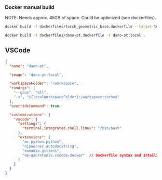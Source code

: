 ### Docker manual build

NOTE: Needs approx. 45GB of space. Could be optimized (see dockerfiles).

```bash
docker build -f dockerfiles/torch_geometric_base.dockerfile --target torch_geometric_base -t torch_geometric_base:local .
```

```bash
docker build -f dockerfiles/dano-pt.dockerfile -t dano-pt:local .
```

## VSCode

```json
{
  "name": "dano-pt",

  "image": "dano-pt:local",

  "workspaceFolder": "/workspace",
  "runArgs": [
    "--gpus", "all",
    "-v", "${localWorkspaceFolder}:/workspace:cached"
  ],
  "overrideCommand": true,

  "customizations": {
    "vscode": {
      "settings": {
        "terminal.integrated.shell.linux": "/bin/bash"
      },
      "extensions": [
        "ms-python.python",
        "njpwerner.autodocstring",
        "eamodio.gitlens",
        "ms-azuretools.vscode-docker"  // Dockerfile syntax and IntelliSense
      ]
    }
  }
}
```
